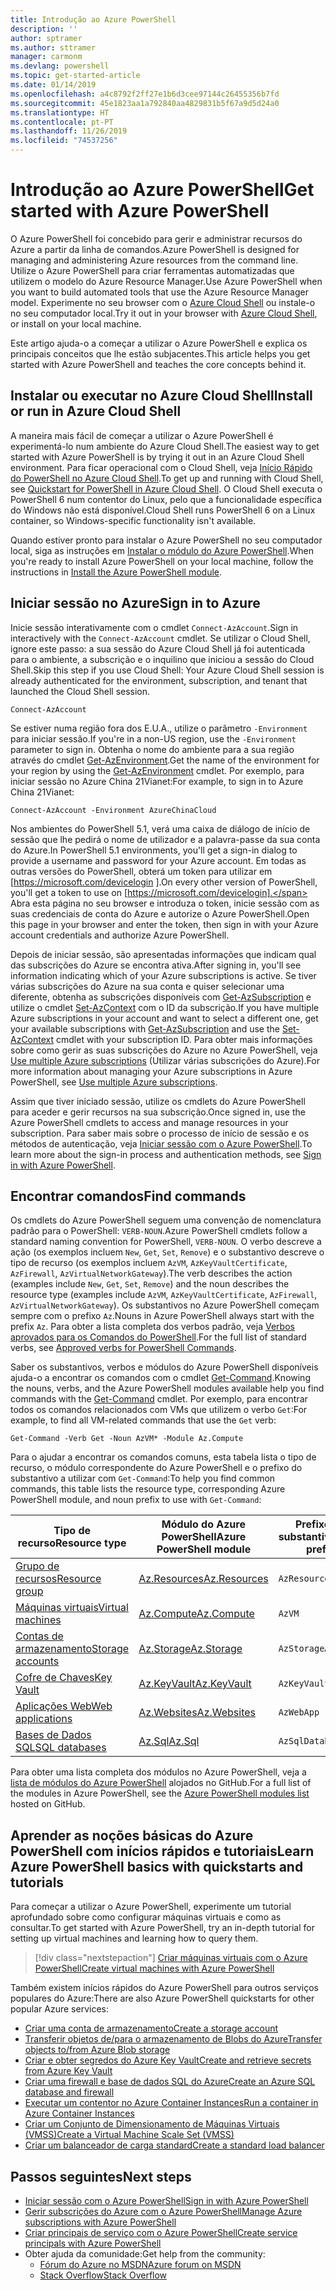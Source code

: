```yaml
---
title: Introdução ao Azure PowerShell
description: ''
author: sptramer
ms.author: sttramer
manager: carmonm
ms.devlang: powershell
ms.topic: get-started-article
ms.date: 01/14/2019
ms.openlocfilehash: a4c8792f2ff27e1b6d3cee97144c26455356b7fd
ms.sourcegitcommit: 45e1823aa1a792840aa4829831b5f67a9d5d24a0
ms.translationtype: HT
ms.contentlocale: pt-PT
ms.lasthandoff: 11/26/2019
ms.locfileid: "74537256"
---
```

# <a name="get-started-with-azure-powershell"></a><span data-ttu-id="c0fcb-102">Introdução ao Azure PowerShell</span><span class="sxs-lookup"><span data-stu-id="c0fcb-102">Get started with Azure PowerShell</span></span>

<span data-ttu-id="c0fcb-103">O Azure PowerShell foi concebido para gerir e administrar recursos do Azure a partir da linha de comandos.</span><span class="sxs-lookup"><span data-stu-id="c0fcb-103">Azure PowerShell is designed for managing and administering Azure resources from the command line.</span></span> <span data-ttu-id="c0fcb-104">Utilize o Azure PowerShell para criar ferramentas automatizadas que utilizem o modelo do Azure Resource Manager.</span><span class="sxs-lookup"><span data-stu-id="c0fcb-104">Use Azure PowerShell when you want to build automated tools that use the Azure Resource Manager model.</span></span>
<span data-ttu-id="c0fcb-105">Experimente no seu browser com o [Azure Cloud Shell](/azure/cloud-shell/overview) ou instale-o no seu computador local.</span><span class="sxs-lookup"><span data-stu-id="c0fcb-105">Try it out in your browser with [Azure Cloud Shell](/azure/cloud-shell/overview), or install on your local machine.</span></span>

<span data-ttu-id="c0fcb-106">Este artigo ajuda-o a começar a utilizar o Azure PowerShell e explica os principais conceitos que lhe estão subjacentes.</span><span class="sxs-lookup"><span data-stu-id="c0fcb-106">This article helps you get started with Azure PowerShell and teaches the core concepts behind it.</span></span>

## <a name="install-or-run-in-azure-cloud-shell"></a><span data-ttu-id="c0fcb-107">Instalar ou executar no Azure Cloud Shell</span><span class="sxs-lookup"><span data-stu-id="c0fcb-107">Install or run in Azure Cloud Shell</span></span>

<span data-ttu-id="c0fcb-108">A maneira mais fácil de começar a utilizar o Azure PowerShell é experimentá-lo num ambiente do Azure Cloud Shell.</span><span class="sxs-lookup"><span data-stu-id="c0fcb-108">The easiest way to get started with Azure PowerShell is by trying it out in an Azure Cloud Shell environment.</span></span>
<span data-ttu-id="c0fcb-109">Para ficar operacional com o Cloud Shell, veja [Início Rápido do PowerShell no Azure Cloud Shell](/azure/cloud-shell/quickstart-powershell).</span><span class="sxs-lookup"><span data-stu-id="c0fcb-109">To get up and running with Cloud Shell, see [Quickstart for PowerShell in Azure Cloud Shell](/azure/cloud-shell/quickstart-powershell).</span></span>
<span data-ttu-id="c0fcb-110">O Cloud Shell executa o PowerShell 6 num contentor do Linux, pelo que a funcionalidade específica do Windows não está disponível.</span><span class="sxs-lookup"><span data-stu-id="c0fcb-110">Cloud Shell runs PowerShell 6 on a Linux container, so Windows-specific functionality isn't available.</span></span>

<span data-ttu-id="c0fcb-111">Quando estiver pronto para instalar o Azure PowerShell no seu computador local, siga as instruções em [Instalar o módulo do Azure PowerShell](install-az-ps.md).</span><span class="sxs-lookup"><span data-stu-id="c0fcb-111">When you're ready to install Azure PowerShell on your local machine, follow the instructions in [Install the Azure PowerShell module](install-az-ps.md).</span></span>

## <a name="sign-in-to-azure"></a><span data-ttu-id="c0fcb-112">Iniciar sessão no Azure</span><span class="sxs-lookup"><span data-stu-id="c0fcb-112">Sign in to Azure</span></span>

<span data-ttu-id="c0fcb-113">Inicie sessão interativamente com o cmdlet `Connect-AzAccount`.</span><span class="sxs-lookup"><span data-stu-id="c0fcb-113">Sign in interactively with the `Connect-AzAccount` cmdlet.</span></span> <span data-ttu-id="c0fcb-114">Se utilizar o Cloud Shell, ignore este passo: a sua sessão do Azure Cloud Shell já foi autenticada para o ambiente, a subscrição e o inquilino que iniciou a sessão do Cloud Shell.</span><span class="sxs-lookup"><span data-stu-id="c0fcb-114">Skip this step if you use Cloud Shell: Your Azure Cloud Shell session is already authenticated for the environment, subscription, and tenant that launched the Cloud Shell session.</span></span>

```azurepowershell-interactive
Connect-AzAccount
```

<span data-ttu-id="c0fcb-115">Se estiver numa região fora dos E.U.A., utilize o parâmetro `-Environment` para iniciar sessão.</span><span class="sxs-lookup"><span data-stu-id="c0fcb-115">If you're in a non-US region, use the `-Environment` parameter to sign in.</span></span> <span data-ttu-id="c0fcb-116">Obtenha o nome do ambiente para a sua região através do cmdlet [Get-AzEnvironment](/powershell/module/Az.Accounts/Get-AzEnvironment).</span><span class="sxs-lookup"><span data-stu-id="c0fcb-116">Get the name of the environment for your region by using the [Get-AzEnvironment](/powershell/module/Az.Accounts/Get-AzEnvironment) cmdlet.</span></span> <span data-ttu-id="c0fcb-117">Por exemplo, para iniciar sessão no Azure China 21Vianet:</span><span class="sxs-lookup"><span data-stu-id="c0fcb-117">For example, to sign in to Azure China 21Vianet:</span></span>

```azurepowershell-interactive
Connect-AzAccount -Environment AzureChinaCloud
```

<span data-ttu-id="c0fcb-118">Nos ambientes do PowerShell 5.1, verá uma caixa de diálogo de início de sessão que lhe pedirá o nome de utilizador e a palavra-passe da sua conta do Azure.</span><span class="sxs-lookup"><span data-stu-id="c0fcb-118">In PowerShell 5.1 environments, you'll get a sign-in dialog to provide a username and password for your Azure account.</span></span> <span data-ttu-id="c0fcb-119">Em todas as outras versões do PowerShell, obterá um token para utilizar em [https://microsoft.com/devicelogin ].</span><span class="sxs-lookup"><span data-stu-id="c0fcb-119">On every other version of PowerShell, you'll get a token to use on [https://microsoft.com/devicelogin].</span></span>
<span data-ttu-id="c0fcb-120">Abra esta página no seu browser e introduza o token, inicie sessão com as suas credenciais de conta do Azure e autorize o Azure PowerShell.</span><span class="sxs-lookup"><span data-stu-id="c0fcb-120">Open this page in your browser and enter the token, then sign in with your Azure account credentials and authorize Azure PowerShell.</span></span>

<span data-ttu-id="c0fcb-121">Depois de iniciar sessão, são apresentadas informações que indicam qual das subscrições do Azure se encontra ativa.</span><span class="sxs-lookup"><span data-stu-id="c0fcb-121">After signing in, you'll see information indicating which of your Azure subscriptions is active.</span></span> <span data-ttu-id="c0fcb-122">Se tiver várias subscrições do Azure na sua conta e quiser selecionar uma diferente, obtenha as subscrições disponíveis com [Get-AzSubscription](/powershell/module/az.accounts/get-azsubscription) e utilize o cmdlet [Set-AzContext](/powershell/module/az.accounts/set-azcontext) com o ID da subscrição.</span><span class="sxs-lookup"><span data-stu-id="c0fcb-122">If you have multiple Azure subscriptions in your account and want to select a different one, get your available subscriptions with [Get-AzSubscription](/powershell/module/az.accounts/get-azsubscription) and use the [Set-AzContext](/powershell/module/az.accounts/set-azcontext) cmdlet with your subscription ID.</span></span>
<span data-ttu-id="c0fcb-123">Para obter mais informações sobre como gerir as suas subscrições do Azure no Azure PowerShell, veja [Use multiple Azure subscriptions](manage-subscriptions-azureps.md) (Utilizar várias subscrições do Azure).</span><span class="sxs-lookup"><span data-stu-id="c0fcb-123">For more information about managing your Azure subscriptions in Azure PowerShell, see [Use multiple Azure subscriptions](manage-subscriptions-azureps.md).</span></span>

<span data-ttu-id="c0fcb-124">Assim que tiver iniciado sessão, utilize os cmdlets do Azure PowerShell para aceder e gerir recursos na sua subscrição.</span><span class="sxs-lookup"><span data-stu-id="c0fcb-124">Once signed in, use the Azure PowerShell cmdlets to access and manage resources in your subscription.</span></span> <span data-ttu-id="c0fcb-125">Para saber mais sobre o processo de início de sessão e os métodos de autenticação, veja [Iniciar sessão com o Azure PowerShell](authenticate-azureps.md).</span><span class="sxs-lookup"><span data-stu-id="c0fcb-125">To learn more about the sign-in process and authentication methods, see [Sign in with Azure PowerShell](authenticate-azureps.md).</span></span>

## <a name="find-commands"></a><span data-ttu-id="c0fcb-126">Encontrar comandos</span><span class="sxs-lookup"><span data-stu-id="c0fcb-126">Find commands</span></span>

<span data-ttu-id="c0fcb-127">Os cmdlets do Azure PowerShell seguem uma convenção de nomenclatura padrão para o PowerShell: `VERB-NOUN`.</span><span class="sxs-lookup"><span data-stu-id="c0fcb-127">Azure PowerShell cmdlets follow a standard naming convention for PowerShell, `VERB-NOUN`.</span></span> <span data-ttu-id="c0fcb-128">O verbo descreve a ação (os exemplos incluem `New`, `Get`, `Set`, `Remove`) e o substantivo descreve o tipo de recurso (os exemplos incluem `AzVM`, `AzKeyVaultCertificate`, `AzFirewall`, `AzVirtualNetworkGateway`).</span><span class="sxs-lookup"><span data-stu-id="c0fcb-128">The verb describes the action (examples include `New`, `Get`, `Set`, `Remove`) and the noun describes the resource type (examples include `AzVM`, `AzKeyVaultCertificate`, `AzFirewall`, `AzVirtualNetworkGateway`).</span></span> <span data-ttu-id="c0fcb-129">Os substantivos no Azure PowerShell começam sempre com o prefixo `Az`.</span><span class="sxs-lookup"><span data-stu-id="c0fcb-129">Nouns in Azure PowerShell always start with the prefix `Az`.</span></span> <span data-ttu-id="c0fcb-130">Para obter a lista completa dos verbos padrão, veja [Verbos aprovados para os Comandos do PowerShell](/powershell/developer/cmdlet/approved-verbs-for-windows-powershell-commands).</span><span class="sxs-lookup"><span data-stu-id="c0fcb-130">For the full list of standard verbs, see [Approved verbs for PowerShell Commands](/powershell/developer/cmdlet/approved-verbs-for-windows-powershell-commands).</span></span>

<span data-ttu-id="c0fcb-131">Saber os substantivos, verbos e módulos do Azure PowerShell disponíveis ajuda-o a encontrar os comandos com o cmdlet [Get-Command](/powershell/module/microsoft.powershell.core/get-command).</span><span class="sxs-lookup"><span data-stu-id="c0fcb-131">Knowing the nouns, verbs, and the Azure PowerShell modules available help you find commands with the [Get-Command](/powershell/module/microsoft.powershell.core/get-command) cmdlet.</span></span> <span data-ttu-id="c0fcb-132">Por exemplo, para encontrar todos os comandos relacionados com VMs que utilizem o verbo `Get`:</span><span class="sxs-lookup"><span data-stu-id="c0fcb-132">For example, to find all VM-related commands that use the `Get` verb:</span></span>

```powershell-interactive
Get-Command -Verb Get -Noun AzVM* -Module Az.Compute
```

<span data-ttu-id="c0fcb-133">Para o ajudar a encontrar os comandos comuns, esta tabela lista o tipo de recurso, o módulo correspondente do Azure PowerShell e o prefixo do substantivo a utilizar com `Get-Command`:</span><span class="sxs-lookup"><span data-stu-id="c0fcb-133">To help you find common commands, this table lists the resource type, corresponding Azure PowerShell module, and noun prefix to use with `Get-Command`:</span></span>

| <span data-ttu-id="c0fcb-134">Tipo de recurso</span><span class="sxs-lookup"><span data-stu-id="c0fcb-134">Resource type</span></span> | <span data-ttu-id="c0fcb-135">Módulo do Azure PowerShell</span><span class="sxs-lookup"><span data-stu-id="c0fcb-135">Azure PowerShell module</span></span> | <span data-ttu-id="c0fcb-136">Prefixo do substantivo</span><span class="sxs-lookup"><span data-stu-id="c0fcb-136">Noun prefix</span></span> |
|---------------|-------------------------|----------------|
| [<span data-ttu-id="c0fcb-137">Grupo de recursos</span><span class="sxs-lookup"><span data-stu-id="c0fcb-137">Resource group</span></span>](/azure/azure-resource-manager/resource-group-overview) | [<span data-ttu-id="c0fcb-138">Az.Resources</span><span class="sxs-lookup"><span data-stu-id="c0fcb-138">Az.Resources</span></span>](/powershell/module/az.resources#resources) | `AzResourceGroup` |
| [<span data-ttu-id="c0fcb-139">Máquinas virtuais</span><span class="sxs-lookup"><span data-stu-id="c0fcb-139">Virtual machines</span></span>](/azure/virtual-machines) | [<span data-ttu-id="c0fcb-140">Az.Compute</span><span class="sxs-lookup"><span data-stu-id="c0fcb-140">Az.Compute</span></span>](/powershell/module/az.compute#virtual_machines) | `AzVM` |
| [<span data-ttu-id="c0fcb-141">Contas de armazenamento</span><span class="sxs-lookup"><span data-stu-id="c0fcb-141">Storage accounts</span></span>](/azure/storage/common/storage-introduction) | [<span data-ttu-id="c0fcb-142">Az.Storage</span><span class="sxs-lookup"><span data-stu-id="c0fcb-142">Az.Storage</span></span>](/powershell/module/az.storage/) | `AzStorageAccount` |
| [<span data-ttu-id="c0fcb-143">Cofre de Chaves</span><span class="sxs-lookup"><span data-stu-id="c0fcb-143">Key Vault</span></span>](/azure/key-vault/key-vault-whatis) | [<span data-ttu-id="c0fcb-144">Az.KeyVault</span><span class="sxs-lookup"><span data-stu-id="c0fcb-144">Az.KeyVault</span></span>](/powershell/module/az.keyvault) | `AzKeyVault` |
| [<span data-ttu-id="c0fcb-145">Aplicações Web</span><span class="sxs-lookup"><span data-stu-id="c0fcb-145">Web applications</span></span>](/azure/app-service) | [<span data-ttu-id="c0fcb-146">Az.Websites</span><span class="sxs-lookup"><span data-stu-id="c0fcb-146">Az.Websites</span></span>](/powershell/module/az.websites) | `AzWebApp` |
| [<span data-ttu-id="c0fcb-147">Bases de Dados SQL</span><span class="sxs-lookup"><span data-stu-id="c0fcb-147">SQL databases</span></span>](/azure/sql-database) | [<span data-ttu-id="c0fcb-148">Az.Sql</span><span class="sxs-lookup"><span data-stu-id="c0fcb-148">Az.Sql</span></span>](/powershell/module/az.sql) | `AzSqlDatabase` |

<span data-ttu-id="c0fcb-149">Para obter uma lista completa dos módulos no Azure PowerShell, veja a [lista de módulos do Azure PowerShell](https://github.com/Azure/azure-powershell/blob/master/documentation/azure-powershell-modules.md) alojados no GitHub.</span><span class="sxs-lookup"><span data-stu-id="c0fcb-149">For a full list of the modules in Azure PowerShell, see the [Azure PowerShell modules list](https://github.com/Azure/azure-powershell/blob/master/documentation/azure-powershell-modules.md) hosted on GitHub.</span></span>

## <a name="learn-azure-powershell-basics-with-quickstarts-and-tutorials"></a><span data-ttu-id="c0fcb-150">Aprender as noções básicas do Azure PowerShell com inícios rápidos e tutoriais</span><span class="sxs-lookup"><span data-stu-id="c0fcb-150">Learn Azure PowerShell basics with quickstarts and tutorials</span></span>

<span data-ttu-id="c0fcb-151">Para começar a utilizar o Azure PowerShell, experimente um tutorial aprofundado sobre como configurar máquinas virtuais e como as consultar.</span><span class="sxs-lookup"><span data-stu-id="c0fcb-151">To get started with Azure PowerShell, try an in-depth tutorial for setting up virtual machines and learning how to query them.</span></span>

> [!div class="nextstepaction"]
> [<span data-ttu-id="c0fcb-152">Criar máquinas virtuais com o Azure PowerShell</span><span class="sxs-lookup"><span data-stu-id="c0fcb-152">Create virtual machines with Azure PowerShell</span></span>](azureps-vm-tutorial.yml)

<span data-ttu-id="c0fcb-153">Também existem inícios rápidos do Azure PowerShell para outros serviços populares do Azure:</span><span class="sxs-lookup"><span data-stu-id="c0fcb-153">There are also Azure PowerShell quickstarts for other popular Azure services:</span></span>

* [<span data-ttu-id="c0fcb-154">Criar uma conta de armazenamento</span><span class="sxs-lookup"><span data-stu-id="c0fcb-154">Create a storage account</span></span>](/azure/storage/common/storage-quickstart-create-account?tabs=azure-powershell)
* [<span data-ttu-id="c0fcb-155">Transferir objetos de/para o armazenamento de Blobs do Azure</span><span class="sxs-lookup"><span data-stu-id="c0fcb-155">Transfer objects to/from Azure Blob storage</span></span>](/azure/storage/blobs/storage-quickstart-blobs-powershell)
* [<span data-ttu-id="c0fcb-156">Criar e obter segredos do Azure Key Vault</span><span class="sxs-lookup"><span data-stu-id="c0fcb-156">Create and retrieve secrets from Azure Key Vault</span></span>](/azure/key-vault/quick-create-powershell)
* [<span data-ttu-id="c0fcb-157">Criar uma firewall e base de dados SQL do Azure</span><span class="sxs-lookup"><span data-stu-id="c0fcb-157">Create an Azure SQL database and firewall</span></span>](/azure/sql-database/scripts/sql-database-create-and-configure-database-powershell)
* [<span data-ttu-id="c0fcb-158">Executar um contentor no Azure Container Instances</span><span class="sxs-lookup"><span data-stu-id="c0fcb-158">Run a container in Azure Container Instances</span></span>](/azure/container-instances/container-instances-quickstart-powershell)
* [<span data-ttu-id="c0fcb-159">Criar um Conjunto de Dimensionamento de Máquinas Virtuais (VMSS)</span><span class="sxs-lookup"><span data-stu-id="c0fcb-159">Create a Virtual Machine Scale Set (VMSS)</span></span>](/azure/virtual-machine-scale-sets/quick-create-powershell)
* [<span data-ttu-id="c0fcb-160">Criar um balanceador de carga standard</span><span class="sxs-lookup"><span data-stu-id="c0fcb-160">Create a standard load balancer</span></span>](/azure/load-balancer/quickstart-create-standard-load-balancer-powershell)

## <a name="next-steps"></a><span data-ttu-id="c0fcb-161">Passos seguintes</span><span class="sxs-lookup"><span data-stu-id="c0fcb-161">Next steps</span></span>

* [<span data-ttu-id="c0fcb-162">Iniciar sessão com o Azure PowerShell</span><span class="sxs-lookup"><span data-stu-id="c0fcb-162">Sign in with Azure PowerShell</span></span>](authenticate-azureps.md)
* [<span data-ttu-id="c0fcb-163">Gerir subscrições do Azure com o Azure PowerShell</span><span class="sxs-lookup"><span data-stu-id="c0fcb-163">Manage Azure subscriptions with Azure PowerShell</span></span>](manage-subscriptions-azureps.md)
* [<span data-ttu-id="c0fcb-164">Criar principais de serviço com o Azure PowerShell</span><span class="sxs-lookup"><span data-stu-id="c0fcb-164">Create service principals with Azure PowerShell</span></span>](create-azure-service-principal-azureps.md)
* <span data-ttu-id="c0fcb-165">Obter ajuda da comunidade:</span><span class="sxs-lookup"><span data-stu-id="c0fcb-165">Get help from the community:</span></span>
  * [<span data-ttu-id="c0fcb-166">Fórum do Azure no MSDN</span><span class="sxs-lookup"><span data-stu-id="c0fcb-166">Azure forum on MSDN</span></span>](http://go.microsoft.com/fwlink/p/?LinkId=320212)
  * [<span data-ttu-id="c0fcb-167">Stack Overflow</span><span class="sxs-lookup"><span data-stu-id="c0fcb-167">Stack Overflow</span></span>](http://go.microsoft.com/fwlink/?LinkId=320213)
